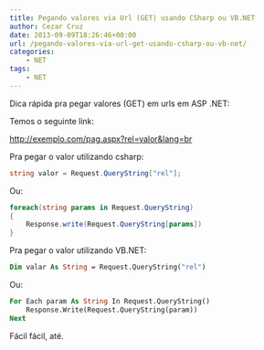 ```yaml
---
title: Pegando valores via Url (GET) usando CSharp ou VB.NET
author: Cezar Cruz
date: 2013-09-09T18:26:46+00:00
url: /pegando-valores-via-url-get-usando-csharp-ou-vb-net/
categories:
    - NET
tags:
    - NET
---
```


Dica rápida pra pegar valores (GET) em urls em ASP .NET:

Temos o seguinte link:

http://exemplo.com/pag.aspx?rel=valor&lang=br

Pra pegar o valor utilizando csharp:

```csharp
string valor = Request.QueryString["rel"];
```

Ou:

```csharp
foreach(string params in Request.QueryString)
{
    Response.write(Request.QueryString[params])
}
```

Pra pegar o valor utilizando VB.NET:

```vb
Dim valar As String = Request.QueryString("rel")
```

Ou:

```vb
For Each param As String In Request.QueryString()
    Response.Write(Request.QueryString(param))
Next
```

Fácil fácil, até.
